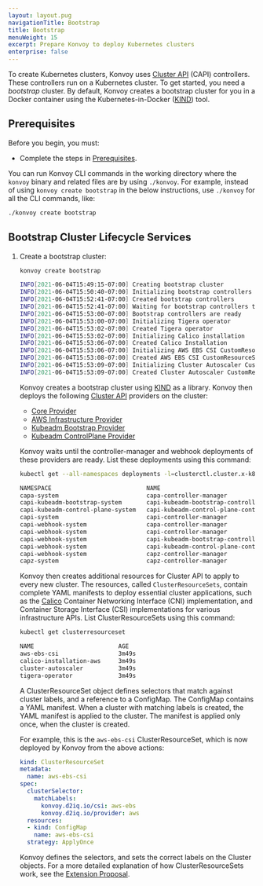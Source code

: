 ```yaml
---
layout: layout.pug
navigationTitle: Bootstrap
title: Bootstrap
menuWeight: 15
excerpt: Prepare Konvoy to deploy Kubernetes clusters
enterprise: false
---
```


To create Kubernetes clusters, Konvoy uses [Cluster API][capi_book] (CAPI) controllers. These controllers run on a Kubernetes cluster. To get started, you need a _bootstrap_ cluster. By default, Konvoy creates a bootstrap cluster for you in a Docker container using the Kubernetes-in-Docker ([KIND][kind]) tool.

## Prerequisites

Before you begin, you must:

- Complete the steps in [Prerequisites][prereqs].

You can run Konvoy CLI commands in the working directory where the `konvoy` binary and related files are by using `./konvoy`.
For example, instead of using `konvoy create bootstrap` in the below instructions, use `./konvoy` for all the CLI commands, like:

   ```sh
   ./konvoy create bootstrap
   ```

## Bootstrap Cluster Lifecycle Services

1.  Create a bootstrap cluster:

    ```sh
    konvoy create bootstrap
    ```

    ```sh
    INFO[2021-06-04T15:49:15-07:00] Creating bootstrap cluster                    src="bootstrap/bootstrap.go:143"
    INFO[2021-06-04T15:50:40-07:00] Initializing bootstrap controllers            src="bootstrap/controllers.go:88"
    INFO[2021-06-04T15:52:41-07:00] Created bootstrap controllers                 src="bootstrap/controllers.go:93"
    INFO[2021-06-04T15:52:41-07:00] Waiting for bootstrap controllers to be ready  src="bootstrap/controllers.go:96"
    INFO[2021-06-04T15:53:00-07:00] Bootstrap controllers are ready               src="bootstrap/controllers.go:101"
    INFO[2021-06-04T15:53:00-07:00] Initializing Tigera operator                  src="bootstrap/clusterresourceset.go:35"
    INFO[2021-06-04T15:53:02-07:00] Created Tigera operator                       src="bootstrap/clusterresourceset.go:40"
    INFO[2021-06-04T15:53:02-07:00] Initializing Calico installation              src="bootstrap/clusterresourceset.go:42"
    INFO[2021-06-04T15:53:06-07:00] Created Calico Installation                   src="bootstrap/clusterresourceset.go:47"
    INFO[2021-06-04T15:53:06-07:00] Initializing AWS EBS CSI CustomResourceSet    src="bootstrap/clusterresourceset.go:107"
    INFO[2021-06-04T15:53:08-07:00] Created AWS EBS CSI CustomResourceSet         src="bootstrap/clusterresourceset.go:112"
    INFO[2021-06-04T15:53:09-07:00] Initializing Cluster Autoscaler CustomResourceSet  src="bootstrap/clusterresourceset.go:180"
    INFO[2021-06-04T15:53:09-07:00] Created Cluster Autoscaler CustomResourceSet  src="bootstrap/clusterresourceset.go:185"
    ```

    Konvoy creates a bootstrap cluster using [KIND][kind] as a library. Konvoy then deploys the following [Cluster API][capi_book] providers on the cluster:

    - [Core Provider][capi]
    - [AWS Infrastructure Provider][capa]
    - [Kubeadm Bootstrap Provider][cabpk]
    - [Kubeadm ControlPlane Provider][kcp]

    Konvoy waits until the controller-manager and webhook deployments of these providers are ready. List these deployments using this command:

    ```sh
    kubectl get --all-namespaces deployments -l=clusterctl.cluster.x-k8s.io
    ```

    ```sh
    NAMESPACE                           NAME                                            READY   UP-TO-DATE   AVAILABLE   AGE
    capa-system                         capa-controller-manager                         1/1     1            1           87s
    capi-kubeadm-bootstrap-system       capi-kubeadm-bootstrap-controller-manager       1/1     1            1           118s
    capi-kubeadm-control-plane-system   capi-kubeadm-control-plane-controller-manager   1/1     1            1           105s
    capi-system                         capi-controller-manager                         1/1     1            1           2m6s
    capi-webhook-system                 capa-controller-manager                         1/1     1            1           94s
    capi-webhook-system                 capi-controller-manager                         1/1     1            1           2m9s
    capi-webhook-system                 capi-kubeadm-bootstrap-controller-manager       1/1     1            1           2m4s
    capi-webhook-system                 capi-kubeadm-control-plane-controller-manager   1/1     1            1           111s
    capi-webhook-system                 capz-controller-manager                         1/1     1            1           78s
    capz-system                         capz-controller-manager                         1/1     1            1           69s
    ```

    Konvoy then creates additional resources for Cluster API to apply to every new cluster. The resources, called `ClusterResourceSets`, contain complete YAML manifests to deploy essential cluster applications, such as the [Calico][calico] Container Networking Interface (CNI) implementation, and Container Storage Interface (CSI) implementations for various infrastructure APIs. List ClusterResourceSets using this command:

    ```sh
    kubectl get clusterresourceset
    ```

    ```sh
    NAME                        AGE
    aws-ebs-csi                 3m49s
    calico-installation-aws     3m49s
    cluster-autoscaler          3m49s
    tigera-operator             3m49s
    ```

    A ClusterResourceSet object defines selectors that match against cluster labels, and a reference to a ConfigMap. The ConfigMap contains a YAML manifest. When a cluster with matching labels is created, the YAML manifest is applied to the cluster. The manifest is applied only once, when the cluster is created.

    For example, this is the `aws-ebs-csi` ClusterResourceSet, which is now deployed by Konvoy from the above actions:

    ```yaml
    kind: ClusterResourceSet
    metadata:
      name: aws-ebs-csi
    spec:
      clusterSelector:
        matchLabels:
          konvoy.d2iq.io/csi: aws-ebs
          konvoy.d2iq.io/provider: aws
      resources:
      - kind: ConfigMap
        name: aws-ebs-csi
      strategy: ApplyOnce
    ```

    Konvoy defines the selectors, and sets the correct labels on the Cluster objects. For a more detailed explanation of how ClusterResourceSets work, see the [Extension Proposal][clusterresourceset_caep].

[install_docker]: https://docs.docker.com/get-docker/
[install_clusterawsadm]: https://github.com/kubernetes-sigs/cluster-api-provider-aws/releases
[install_kubectl]: https://kubernetes.io/docs/tasks/tools/install-kubectl/
[aws_credentials]: https://docs.aws.amazon.com/cli/latest/userguide/cli-configure-profiles.html
[capa]: https://github.com/kubernetes-sigs/cluster-api-provider-aws/tree/v0.6.6/
[kind]: https://github.com/kubernetes-sigs/kind
[capi_book]: https://cluster-api.sigs.k8s.io/
[calico]: https://docs.projectcalico.org/
[capi]: https://github.com/kubernetes-sigs/cluster-api/tree/v0.3.20/
[kcp]: https://github.com/kubernetes-sigs/cluster-api/tree/v0.3.20/controlplane/kubeadm
[cabpk]: https://github.com/kubernetes-sigs/cluster-api/tree/v0.3.20/bootstrap/kubeadm
[clusterresourceset_caep]: https://github.com/kubernetes-sigs/cluster-api/blob/master/docs/proposals/20200220-cluster-resource-set.md
[prereqs]: ../prerequisites
